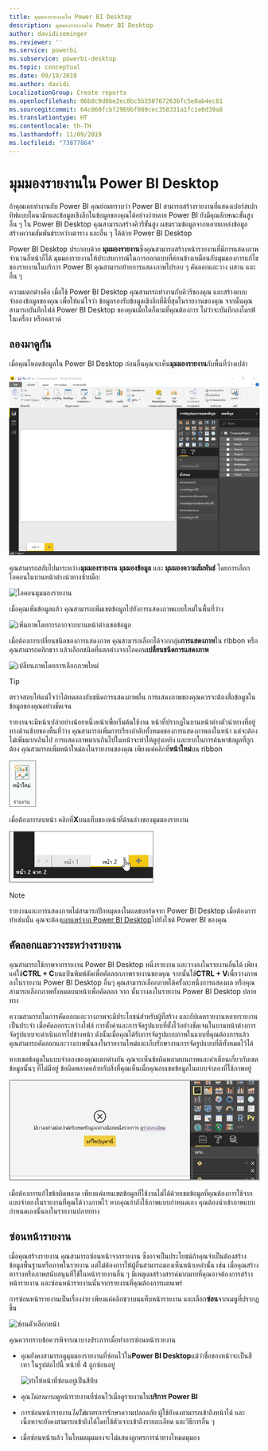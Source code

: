 ```yaml
---
title: มุมมองรายงานใน Power BI Desktop
description: มุมมองรายงานใน Power BI Desktop
author: davidiseminger
ms.reviewer: ''
ms.service: powerbi
ms.subservice: powerbi-desktop
ms.topic: conceptual
ms.date: 09/19/2019
ms.author: davidi
LocalizationGroup: Create reports
ms.openlocfilehash: 06b8c9d0be2ec8bc5b350767263bfc5e0ab4ec81
ms.sourcegitcommit: 64c860fcbf2969bf089cec358331a1fc1e0d39a8
ms.translationtype: HT
ms.contentlocale: th-TH
ms.lasthandoff: 11/09/2019
ms.locfileid: "73877864"
---
```

# <a name="report-view-in-power-bi-desktop"></a>มุมมองรายงานใน Power BI Desktop
ถ้าคุณเคยทำงานกับ Power BI คุณย่อมทราบว่า Power BI สามารถสร้างรายงานที่แสดงเปอร์สเปกทิฟแบบไดนามิกและข้อมูลเชิงลึกในข้อมูลของคุณได้อย่างง่ายดาย Power BI ยังมีคุณลักษณะขั้นสูงอื่น ๆ ใน Power BI Desktop คุณสามารถสร้างคิวรีขั้นสูง ผสมรวมข้อมูลจากหลายแหล่งข้อมูล สร้างความสัมพันธ์ระหว่างตาราง และอื่น ๆ ได้ด้วย Power BI Desktop

Power BI Desktop ประกอบด้วย **มุมมองรายงาน**ซึ่งคุณสามารถสร้างหน้ารายงานที่มีการแสดงภาพจำนวนกี่หน้าก็ได้ มุมมองรายงานให้ประสบการณ์ในการออกแบบที่ค่อนข้างเหมือนกับมุมมองการแก้ไขของรายงานในบริการ Power BI คุณสามารถย้ายการแสดงภาพไปรอบ ๆ คัดลอกและวาง ผสาน และอื่น ๆ

ความแตกต่างคือ เมื่อใช้ Power BI Desktop คุณสามารถทำงานกับคิวรีของคุณ และสร้างแบบจำลองข้อมูลของคุณ เพื่อให้แน่ใจว่า ข้อมูลรองรับข้อมูลเชิงลึกที่ดีที่สุดในรายงานของคุณ จากนั้นคุณสามารถบันทึกไฟล์ Power BI Desktop ของคุณเมื่อใดก็ตามที่คุณต้องการ ไม่ว่าจะบันทึกลงไดรฟ์ในเครื่อง หรือคลาวด์

## <a name="lets-take-a-look"></a>ลองมาดูกัน
เมื่อคุณโหลดข้อมูลใน Power BI Desktop ก่อนอื่นคุณจะเห็น**มุมมองรายงาน**กับพื้นที่ว่างเปล่า

![Power BI Desktop](media/desktop-report-view/pbi_reportviewinpbidesigner_reportview.png)

คุณสามารถสลับไปมาระหว่าง**มุมมองรายงาน** **มุมมองข้อมูล** และ **มุมมองความสัมพันธ์** โดยการเลือกไอคอนในบานหน้าต่างนำทางซ้ายมือ:

![ไอคอนมุมมองรายงาน](media/desktop-report-view/pbi_reportviewinpbidesigner_changeview.png)

เมื่อคุณเพิ่มข้อมูลแล้ว คุณสามารถเพิ่มเขตข้อมูลไปยังการแสดงภาพแบบใหม่ในพื้นที่ว่าง

![เพิ่มภาพโดยการลากจากบานหน้าต่างเขตข้อมูล](media/desktop-report-view/pbid_reportview_addvis.gif)

เมื่อต้องการเปลี่ยนชนิดของการแสดงภาพ คุณสามารถเลือกได้จากกลุ่ม**การแสดงภาพ**ใน ribbon หรือคุณสามารถคลิกขวา แล้วเลือกชนิดที่แตกต่างจากไอคอน**เปลี่ยนชนิดการแสดงภาพ**

![เปลี่ยนภาพโดยการเลือกภาพใหม่](media/desktop-report-view/pbid_reportview_changevis.gif)

> [!TIP]
> ตรวจสอบให้แน่ใจว่าได้ทดลองกับชนิดการแสดงภาพอื่น การแสดงภาพของคุณควรจะต้องสื่อข้อมูลในข้อมูลของคุณอย่างชัดเจน

รายงานจะมีหน้าเปล่าอย่างน้อยหนึ่งหน้าเพื่อเริ่มต้นใช้งาน หน้าที่ปรากฏในบานหน้าต่างตัวนำทางที่อยู่ทางด้านซ้ายของพื้นที่ว่าง คุณสามารถเพิ่มการเรียงลำดับทั้งหมดของการแสดงภาพลงในหน้า แต่จะต้องไม่เพิ่มมากเกินไป การแสดงภาพมากเกินไปในหน้าจะทำให้ดูยุ่งเหยิง และยากในการค้นหาข้อมูลที่ถูกต้อง คุณสามารถเพิ่มหน้าใหม่ลงในรายงานของคุณ เพียงแค่คลิกที่**หน้าใหม่**บน ribbon

![ไอคอนหน้าใหม่](media/desktop-report-view/pbidesignerreportviewnewpage.png)

เมื่อต้องการลบหน้า คลิกที่**X**บนแท็บของหน้าที่ด้านล่างของมุมมองรายงาน

![เพิ่มหน้าในรายงาน](media/desktop-report-view/pbi_reportviewinpbidesigner_deletepage.png)

> [!NOTE]
> รายงานและการแสดงภาพไม่สามารถปักหมุดลงในแดชบอร์ดจาก Power BI Desktop เมื่อต้องการทำเช่นนั้น คุณจะต้อง[เผยแพร่จาก Power BI Desktop](desktop-upload-desktop-files.md)ไปยังไซต์ Power BI ของคุณ

## <a name="copy-and-paste-between-reports"></a>คัดลอกและวางระหว่างรายงาน

คุณสามารถใช้ภาพจากรายงาน Power BI Desktop หนึ่งรายงาน และวางลงในรายงานอื่นได้ เพียงแค่ใช้**CTRL + C**บนแป้นพิมพ์ลัดเพื่อคัดลอกภาพรายงานของคุณ จากนั้นใช้**CTRL + V**เพื่อวางภาพลงในรายงาน Power BI Desktop อื่นๆ คุณสามารถเลือกภาพได้ครั้งละหนึ่งการแสดงผล หรือคุณสามารถเลือกภาพทั้งหมดบนหน้าเพื่อคัดลอก จาก นั้นวางลงในรายงาน Power BI Desktop ปลายทาง 

ความสามารถในการคัดลอกและวางภาพจะมีประโยชน์สำหรับผู้ที่สร้าง และอัปเดตรายงานหลายรายงานเป็นประจำ เมื่อคัดลอกระหว่างไฟล์ การตั้งค่าและการจัดรูปแบบที่ตั้งไว้อย่างชัดเจนในบานหน้าต่างการจัดรูปแบบจะดำเนินการไปข้างหน้า ดังนั้นเมื่อคุณได้รับการจัดรูปแบบภาพในแบบที่คุณต้องการแล้ว คุณสามารถคัดลอกและวางภาพนั้นลงในรายงานใหม่และเก็บรักษางานการจัดรูปแบบที่ดีทั้งหมดไว้ได้

หากเขตข้อมูลในแบบจำลองของคุณแตกต่างกัน คุณจะเห็นข้อผิดพลาดบนภาพและคำเตือนเกี่ยวกับเขตข้อมูลนั้นๆ ที่ไม่มีอยู่ ข้อผิดพลาดคล้ายกับสิ่งที่คุณเห็นเมื่อคุณลบเขตข้อมูลในแบบจำลองที่ใช้ภาพอยู่ 

![ข้อผิดพลาดในการคัดลอก/วาง ภาพ - ไม่มีเขตข้อมูล](media/desktop-report-view/report-view_07.png)

เมื่อต้องการแก้ไขข้อผิดพลาด เพียงแค่แทนเขตข้อมูลที่ใช้งานไม่ได้ด้วยเขตข้อมูลที่คุณต้องการใช้จากแบบจำลองในรายงานที่คุณได้วางภาพไว้ หากคุณกำลังใช้ภาพแบบกำหนดเอง คุณต้องนำเข้าภาพแบบกำหนดเองนั้นลงในรายงานปลายทาง




## <a name="hide-report-pages"></a>ซ่อนหน้ารายงาน

เมื่อคุณสร้างรายงาน คุณสามารถซ่อนหน้าจากรายงาน ซึ่งอาจเป็นประโยชน์ถ้าคุณจำเป็นต้องสร้างข้อมูลพื้นฐานหรือภาพในรายงาน แต่ไม่ต้องการให้ผู้อื่นสามารถมองเห็นหน้าเหล่านั้น เช่น เมื่อคุณสร้างตารางหรือภาพสนับสนุนที่ใช้ในหน้ารายงานอื่น ๆ มีเหตุผลสร้างสรรค์มากมายที่คุณอาจต้องการสร้างหน้ารายงาน และซ่อนหน้ารายงานนั้นจากรายงานที่คุณต้องการเผยแพร่ 

การซ่อนหน้ารายงานเป็นเรื่องง่าย เพียงแค่คลิกขวาบนแท็บหน้ารายงาน และเลือก**ซ่อน**จากเมนูที่ปรากฏขึ้น

![ซ่อนตัวเลือกหน้า](media/desktop-report-view/report-view_05.png)

คุณควรทราบข้อควรพิจารณาบางประการเมื่อทำการซ่อนหน้ารายงาน

* คุณยังคงสามารถดูมุมมองรายงานที่ซ่อนไว้ใน**Power BI Desktop**แม้ว่าชื่อของหน้าจะเป็นสีเทา ในรูปต่อไปนี้ หน้าที่ 4 ถูกซ่อนอยู่

    ![ทำให้หน้าที่ซ่อนอยู่เป็นสีทึบ](media/desktop-report-view/report-view_06.png)

* คุณ*ไม่สามารถ*ดูหน้ารายงานที่ซ่อนไว้เมื่อดูรายงานใน**บริการ Power BI**

* การซ่อนหน้ารายงาน*ไม่ใช่*มาตรการรักษาความปลอดภัย ผู้ใช้ยังคงสามารถเข้าถึงหน้าได้ และเนื้อหาจะยังคงสามารถเข้าถึงได้โดยใช้ตัวเจาะเข้าถึงรายละเอียด และวิธีการอื่น ๆ

* เมื่อซ่อนหน้าแล้ว ในโหมดมุมมองจะไม่แสดงลูกศรการนำทางโหมดมุมอง

